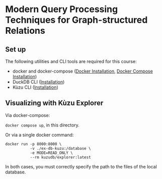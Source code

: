 # Modern Query Processing Techniques for Graph-structured Relations


## Set up

The following utilities and CLI tools are required for this course:

* docker and docker-compose ([Docker Installation](https://docs.docker.com/engine/install/), [Docker Compose Installation](https://docs.docker.com/compose/install/))
* DuckDB CLI ([Installation](https://duckdb.org/docs/installation/?version=stable&environment=cli&platform=linux&download_method=package_manager&package_manager=apt))
* Kùzu CLI ([Installation](https://kuzudb.com/#download))


## Visualizing with Kùzu Explorer

Via docker-compose:

`docker compose up`, in this directory.

Or via a single docker command:

```docker
docker run -p 8000:8000 \
           -v ./ex-db-kuzu:/database \
           -e MODE=READ_ONLY \
           --rm kuzudb/explorer:latest
```

In both cases, you must correctly specify the path to the files of the local     database.
